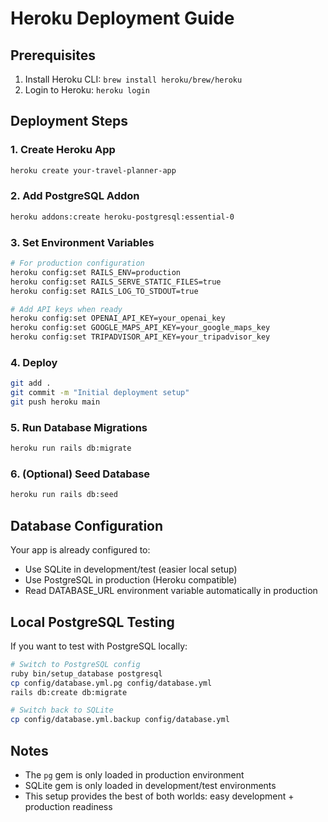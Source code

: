 # Heroku Deployment Guide

## Prerequisites
1. Install Heroku CLI: `brew install heroku/brew/heroku`
2. Login to Heroku: `heroku login`

## Deployment Steps

### 1. Create Heroku App
```bash
heroku create your-travel-planner-app
```

### 2. Add PostgreSQL Addon
```bash
heroku addons:create heroku-postgresql:essential-0
```

### 3. Set Environment Variables
```bash
# For production configuration
heroku config:set RAILS_ENV=production
heroku config:set RAILS_SERVE_STATIC_FILES=true
heroku config:set RAILS_LOG_TO_STDOUT=true

# Add API keys when ready
heroku config:set OPENAI_API_KEY=your_openai_key
heroku config:set GOOGLE_MAPS_API_KEY=your_google_maps_key
heroku config:set TRIPADVISOR_API_KEY=your_tripadvisor_key
```

### 4. Deploy
```bash
git add .
git commit -m "Initial deployment setup"
git push heroku main
```

### 5. Run Database Migrations
```bash
heroku run rails db:migrate
```

### 6. (Optional) Seed Database
```bash
heroku run rails db:seed
```

## Database Configuration

Your app is already configured to:
- Use SQLite in development/test (easier local setup)
- Use PostgreSQL in production (Heroku compatible)
- Read DATABASE_URL environment variable automatically in production

## Local PostgreSQL Testing

If you want to test with PostgreSQL locally:
```bash
# Switch to PostgreSQL config
ruby bin/setup_database postgresql
cp config/database.yml.pg config/database.yml
rails db:create db:migrate

# Switch back to SQLite
cp config/database.yml.backup config/database.yml
```

## Notes
- The `pg` gem is only loaded in production environment
- SQLite gem is only loaded in development/test environments  
- This setup provides the best of both worlds: easy development + production readiness